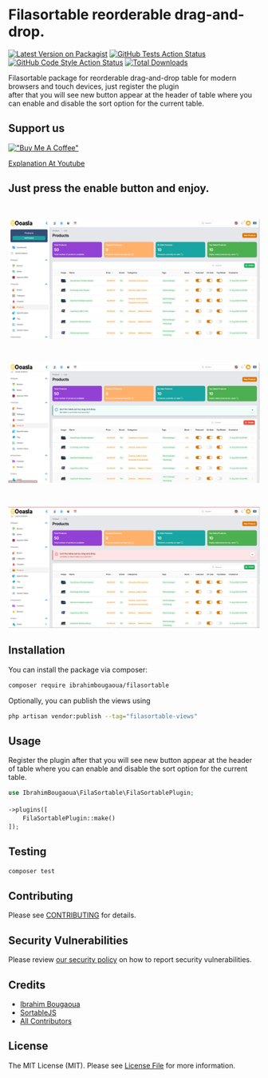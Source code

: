 # Filasortable reorderable drag-and-drop.

[![Latest Version on Packagist](https://img.shields.io/packagist/v/ibrahimbougaoua/filasortable.svg?style=flat-square)](https://packagist.org/packages/ibrahimbougaoua/filasortable)
[![GitHub Tests Action Status](https://img.shields.io/github/actions/workflow/status/ibrahimbougaoua/filasortable/run-tests.yml?branch=main&label=tests&style=flat-square)](https://github.com/ibrahimbougaoua/filasortable/actions?query=workflow%3Arun-tests+branch%3Amain)
[![GitHub Code Style Action Status](https://img.shields.io/github/actions/workflow/status/ibrahimbougaoua/filasortable/fix-php-code-style-issues.yml?branch=main&label=code%20style&style=flat-square)](https://github.com/ibrahimbougaoua/filasortable/actions?query=workflow%3A"Fix+PHP+code+style+issues"+branch%3Amain)
[![Total Downloads](https://img.shields.io/packagist/dt/ibrahimbougaoua/filasortable.svg?style=flat-square)](https://packagist.org/packages/ibrahimbougaoua/filasortable)

Filasortable package for reorderable drag-and-drop table for modern browsers and touch devices, just register the plugin  <br />after that you will see new button appear at the header of table where you can enable and disable the sort option for the current table.

## Support us

[!["Buy Me A Coffee"](https://www.buymeacoffee.com/assets/img/custom_images/orange_img.png)](https://buymeacoffee.com/ibrahimbougaoua)

<a href="https://www.youtube.com/@IbrahimBougaoua" target="_blank">Explanation At Youtube</a>
## Just press the enable button and enjoy.

<br />

[<img src="https://raw.githubusercontent.com/ibrahimBougaoua/filasortable/refs/heads/main/screens/normal.png">](https://www.youtube.com/@IbrahimBougaoua)

<br />

[<img src="https://raw.githubusercontent.com/ibrahimBougaoua/filasortable/refs/heads/main/screens/enabled.png">](https://www.youtube.com/@IbrahimBougaoua)

<br />

[<img src="https://raw.githubusercontent.com/ibrahimBougaoua/filasortable/refs/heads/main/screens/disabled.png">](https://www.youtube.com/@IbrahimBougaoua)

## Installation

You can install the package via composer:

```bash
composer require ibrahimbougaoua/filasortable
```

Optionally, you can publish the views using

```bash
php artisan vendor:publish --tag="filasortable-views"
```

## Usage

Register the plugin after that you will see new button appear at the header of table where you can enable and disable the sort option for the current table.

```php
use IbrahimBougaoua\FilaSortable\FilaSortablePlugin;

->plugins([
    FilaSortablePlugin::make()
]);
```

## Testing

```bash
composer test
```

## Contributing

Please see [CONTRIBUTING](CONTRIBUTING.md) for details.

## Security Vulnerabilities

Please review [our security policy](../../security/policy) on how to report security vulnerabilities.

## Credits

- [Ibrahim Bougaoua](https://github.com/IbrahimBougaoua)
- [SortableJS](https://github.com/SortableJS/Sortable)
- [All Contributors](../../contributors)

## License

The MIT License (MIT). Please see [License File](LICENSE.md) for more information.
